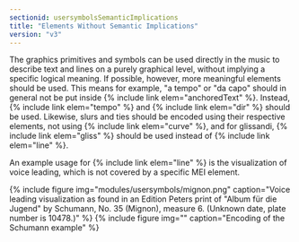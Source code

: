 ```yaml
---
sectionid: usersymbolsSemanticImplications
title: "Elements Without Semantic Implications"
version: "v3"
---
```


The graphics primitives and symbols can be used directly in the music to describe text and lines on a purely graphical level, without implying a specific logical meaning. If possible, however, more meaningful elements should be used. This means for example, "a tempo" or "da capo" should in general not be put inside {% include link elem="anchoredText" %}. Instead, {% include link elem="tempo" %} and {% include link elem="dir" %} should be used. Likewise, slurs and ties should be encoded using their respective elements, not using {% include link elem="curve" %}, and for glissandi, {% include link elem="gliss" %} should be used instead of {% include link elem="line" %}.

An example usage for {% include link elem="line" %} is the visualization of voice leading, which is not covered by a specific MEI element.

{% include figure img="modules/usersymbols/mignon.png" caption="Voice leading visualization as found in an Edition Peters print of \"Album für die Jugend\" by Schumann, No. 35 (Mignon), measure 6. (Unknown date, plate number is 10478.)" %}
{% include figure img="" caption="Encoding of the Schumann example" %}
